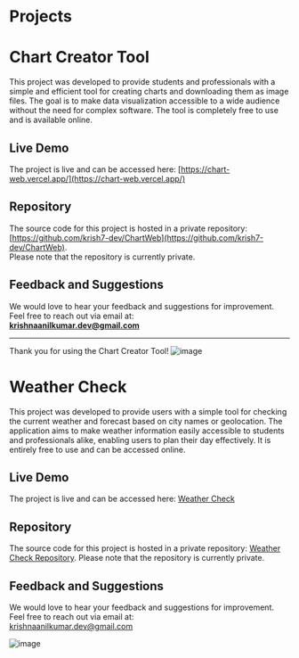 # Projects

# Chart Creator Tool

This project was developed to provide students and professionals with a simple and efficient tool for creating charts and downloading them as image files. The goal is to make data visualization accessible to a wide audience without the need for complex software. The tool is completely free to use and is available online.

## Live Demo
The project is live and can be accessed here: [https://chart-web.vercel.app/](https://chart-web.vercel.app/)

## Repository
The source code for this project is hosted in a private repository: [https://github.com/krish7-dev/ChartWeb](https://github.com/krish7-dev/ChartWeb).  
Please note that the repository is currently private.

## Feedback and Suggestions
We would love to hear your feedback and suggestions for improvement. Feel free to reach out via email at:  
**krishnaanilkumar.dev@gmail.com**

---

Thank you for using the Chart Creator Tool!
![image](https://github.com/user-attachments/assets/9f205940-5c47-41f5-add2-6dc1a7cae5b2)



# Weather Check

This project was developed to provide users with a simple tool for checking the current weather and forecast based on city names or geolocation. The application aims to make weather information easily accessible to students and professionals alike, enabling users to plan their day effectively. It is entirely free to use and can be accessed online.

## Live Demo

The project is live and can be accessed here: [Weather Check](https://weather-check-green.vercel.app/)

## Repository

The source code for this project is hosted in a private repository: [Weather Check Repository](https://github.com/krish7-dev/WeatherCheck). Please note that the repository is currently private.

## Feedback and Suggestions

We would love to hear your feedback and suggestions for improvement. Feel free to reach out via email at:  
[krishnaanilkumar.dev@gmail.com](mailto:krishnaanilkumar.dev@gmail.com)


![image](https://github.com/user-attachments/assets/43e91da3-db42-4fb7-8321-57ceed4191b7)
